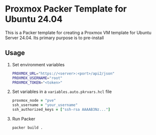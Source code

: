 # Proxmox Packer Template for Ubuntu 24.04

This is a Packer template for creating a Proxmox VM template for Ubuntu Server 24.04. Its primary purpose is to pre-install

## Usage

1. Set environment variables
    ```sh
    PROXMOX_URL="https://<server>:<port>/api2/json"
    PROXMOX_USERNAME="root"
    PROXMOX_TOKEN="<token>"
    ```
2. Set variables in a  `variables.auto.pkrvars.hcl` file
    ```ruby
    proxmox_node = "pve"
    ssh_username = "your_username"
    ssh_authorized_keys = ["ssh-rsa AAAAB3Nz..."]
    ```
3. Run Packer
    ```sh
    packer build .
    ```